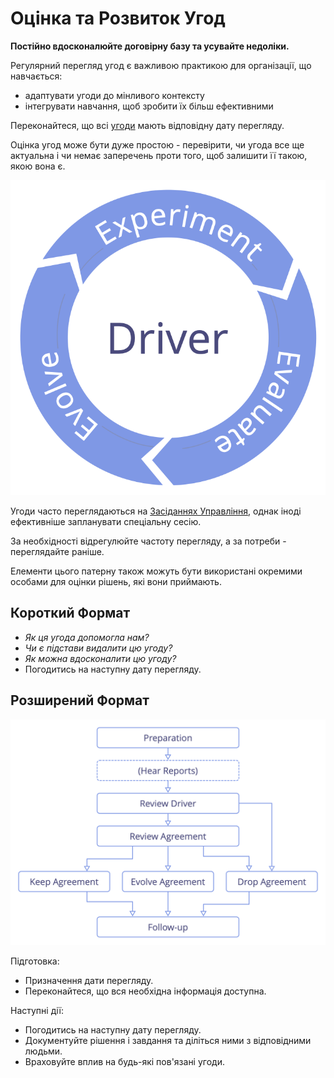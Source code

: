 # Оцінка та Розвиток Угод

<summary>
<strong>Постійно вдосконалюйте договірну базу та усувайте недоліки.</strong>
</summary>

Регулярний перегляд угод є важливою практикою для організації, що навчається:

- адаптувати угоди до мінливого контексту
- інтегрувати навчання, щоб зробити їх більш ефективними

Переконайтеся, що всі [угоди](glossary:agreement) мають відповідну дату перегляду.

Оцінка угод може бути дуже простою - перевірити, чи угода все ще актуальна і чи немає заперечень проти того, щоб залишити її такою, якою вона є.

![Експеримент, оцінювання, розвиток](img/evolution/kaizen.png)

Угоди часто переглядаються на [Засіданнях Управління](section:governance-meeting), однак іноді ефективніше запланувати спеціальну сесію.

За необхідності відрегулюйте частоту перегляду, а за потреби - переглядайте раніше.

Елементи цього патерну також можуть бути використані окремими особами для оцінки рішень, які вони приймають.

## Короткий Формат

- *Як ця угода допомогла нам?*
- *Чи є підстави видалити цю угоду?*
- *Як можна вдосконалити цю угоду?*
- Погодитись на наступну дату перегляду.

## Розширений Формат

![Розширений формат для оцінки та розвитку угод](img/agreements/evaluate-agreements.png)

Підготовка:

- Призначення дати перегляду.
- Переконайтеся, що вся необхідна інформація доступна.

Наступні дії:

- Погодитись на наступну дату перегляду.
- Документуйте рішення і завдання та діліться ними з відповідними людьми.
- Враховуйте вплив на будь-які пов'язані угоди.